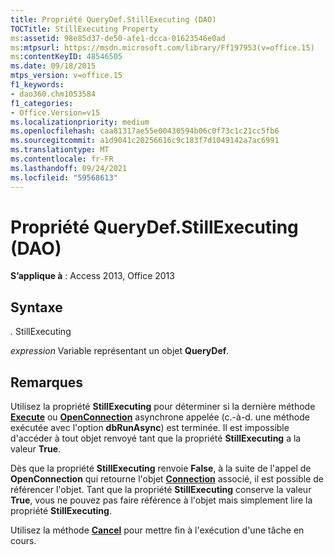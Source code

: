 ```yaml
---
title: Propriété QueryDef.StillExecuting (DAO)
TOCTitle: StillExecuting Property
ms:assetid: 98e85d37-de50-afe1-dcca-01623546e0ad
ms:mtpsurl: https://msdn.microsoft.com/library/Ff197953(v=office.15)
ms:contentKeyID: 48546505
ms.date: 09/18/2015
mtps_version: v=office.15
f1_keywords:
- dao360.chm1053584
f1_categories:
- Office.Version=v15
ms.localizationpriority: medium
ms.openlocfilehash: caa81317ae55e00430594b06c0f73c1c21cc5fb6
ms.sourcegitcommit: a1d9041c20256616c9c183f7d1049142a7ac6991
ms.translationtype: MT
ms.contentlocale: fr-FR
ms.lasthandoff: 09/24/2021
ms.locfileid: "59568613"
---
```

# <a name="querydefstillexecuting-property-dao"></a>Propriété QueryDef.StillExecuting (DAO)


**S’applique à** : Access 2013, Office 2013

## <a name="syntax"></a>Syntaxe

*.* StillExecuting

*expression* Variable représentant un objet **QueryDef**.

## <a name="remarks"></a>Remarques

Utilisez la propriété **StillExecuting** pour déterminer si la dernière méthode **[Execute](querydef-execute-method-dao.md)** ou **[OpenConnection](dbengine-openconnection-method-dao.md)** asynchrone appelée (c.-à-d. une méthode exécutée avec l'option **dbRunAsync**) est terminée. Il est impossible d'accéder à tout objet renvoyé tant que la propriété **StillExecuting** a la valeur **True**.

Dès que la propriété **StillExecuting** renvoie **False**, à la suite de l'appel de **OpenConnection** qui retourne l'objet **[Connection](connection-object-dao.md)** associé, il est possible de référencer l'objet. Tant que la propriété **StillExecuting** conserve la valeur **True**, vous ne pouvez pas faire référence à l'objet mais simplement lire la propriété **StillExecuting**.

Utilisez la méthode **[Cancel](connection-cancel-method-dao.md)** pour mettre fin à l'exécution d'une tâche en cours.

